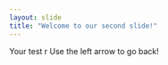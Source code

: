 ```yaml
---
layout: slide
title: "Welcome to our second slide!"
---
```

Your test r
Use the left arrow to go back!
